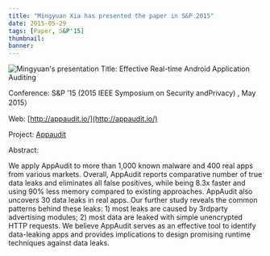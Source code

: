 ```yaml
---
title: "Mingyuan Xia has presented the paper in S&P 2015"
date: 2015-05-29
tags: [Paper, S&P'15]
thumbnail:
banner:
---
```

![Mingyuan's presentation](/2015/05/29/Mingyuan-S&P/presentation.jpg)
Title: Effective Real-time Android Application Auditing

Conference: S&P ’15 (2015 IEEE Symposium on Security andPrivacy) , May 2015）

Web: [http://appaudit.io/](http://appaudit.io/)

Project: [Appaudit](http://202.120.40.100/?page_id=1099)

<!--more-->

Abstract:

We apply AppAudit to more than 1,000 known malware and 400 real apps from various markets. Overall, AppAudit reports comparative number of true data leaks and eliminates all false positives, while being 8.3x faster and using 90% less memory compared to existing approaches. AppAudit also uncovers 30 data leaks in real apps. Our further study reveals the common patterns behind these leaks: 1) most leaks are caused by 3rdparty
advertising modules; 2) most data are leaked with simple unencrypted HTTP requests. We believe AppAudit serves as an effective tool to identify data-leaking apps and provides
implications to design promising runtime techniques against data leaks.